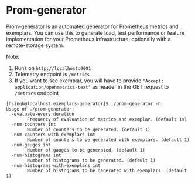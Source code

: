 # Prom-generator

Prom-generator is an automated generator for Prometheus metrics and exemplars. You can use this to generate load,
test performance or feature implementation for your Prometheus infrastructure, optionally with a remote-storage system.

Note:
1. Runs on `http://localhost:9001`
2. Telemetry endpoint is `/metrics`
3. If you want to see exemplar, you will have to provide `"Accept: application/openmetrics-text"` as header in the GET
   request to `/metrics` endpoint
   
```shell
[hsingh@localhost exemplars-generator]$ ./prom-generator -h
Usage of ./prom-generator:
  -evaluate-every duration
        Frequency of evaluation of metrics and exemplar. (default 1s)
  -num-counters int
        Number of counters to be generated. (default 1)
  -num-counters-with-exemplars int
        Number of counters to be generated with exemplars. (default 1)
  -num-gauges int
        Number of gauges to be generated. (default 1)
  -num-histograms int
        Number of histograms to be generated. (default 1)
  -num-histograms-with-exemplars int
        Number of histograms to be generated with exemplars. (default 1)

```
